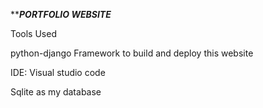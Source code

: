 *******PORTFOLIO WEBSITE*****

Tools Used

python-django Framework to build and deploy this website

IDE: Visual studio code

Sqlite as my database
